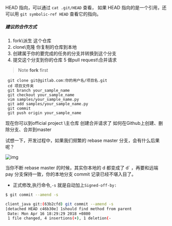   HEAD 指向，可以通过 `cat .git/HEAD` 查看， 如果 HEAD 指向的是一个引用，还可以用 `git symbolic-ref HEAD` 查看它的指向。 

##### 建议的合作方式

1. fork\派生 这个仓库
2. clone\克隆 你复制的仓库到本地
3. 创建属于你的要完成的任务的分支并转换到这个分支
4. 提交这个分支到你的仓库
   5 做pull request\合并请求

> Note **fork** first

```shell
 git clone git@gitlab.com:你的用户名/项目名.git
 cd 项目文件夹
 git branch your_sample_name
 git checkout your_sample_name
 vim samples/your_sample_name.py
 git add samples/your_sample_name.py
 git commit
 git push origin your_sample_name
```

现在你可以到official project \主仓库 创建合并请求了
如何在Github上创建、删除分支、合并到master



试想一下，开发过程中，如果我们频繁的 rebase master 分支，会有什么后果呢？



![img](https://pic3.zhimg.com/80/v2-1ac5872e3517280d83aae4c12cb6e576_hd.jpg)



当你不断 rebase master 的时候，其实你本地的 d 都变成了 d` ，再要和远端 pay 分支保持一致，你的本地分支 commit 记录已经不堪入目了。

- 正式修改,执行命令,`-s` 就是自动加上`Signed-off-by:` 

```bash
$ git commit --amend -s 

client_java git:(63b2cfd) git commit --amend -s
[detached HEAD c46b30e] 1should find method from parent
 Date: Mon Apr 16 18:29:29 2018 +0800
 1 file changed, 4 insertions(+), 1 deletion(-
```